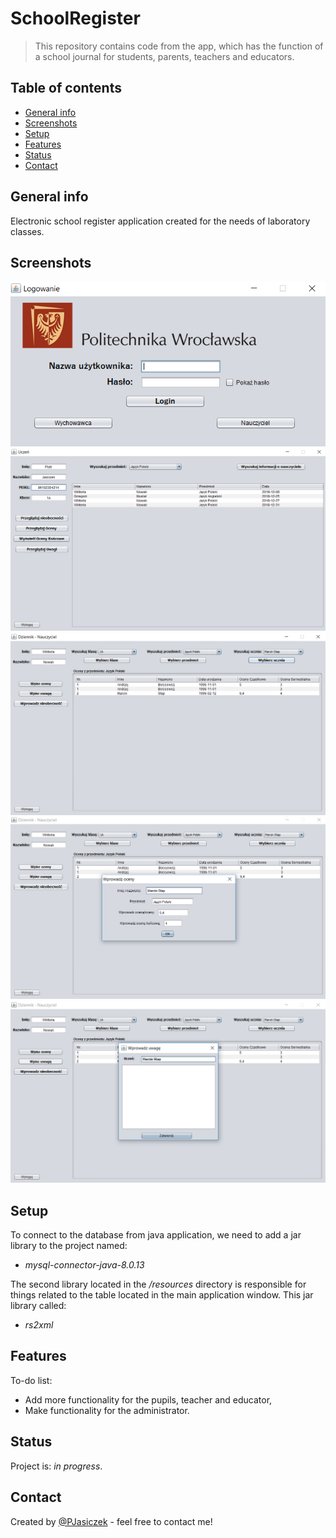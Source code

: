 # SchoolRegister
> This repository contains code from the app, which has the function of a school journal for students, parents, teachers and educators.

## Table of contents
* [General info](#general-info)
* [Screenshots](#screenshots)
* [Setup](#setup)
* [Features](#features)
* [Status](#status)
* [Contact](#contact)

## General info
Electronic school register application created for the needs of laboratory classes.

## Screenshots
![Example screenshot](./img/screenshot1.png)
![Example screenshot](./img/screenshot2.png)
![Example screenshot](./img/screenshot3.png)
![Example screenshot](./img/screenshot4.png)
![Example screenshot](./img/screenshot5.png)

## Setup
To connect to the database from java application, we need to add a jar library to the project named:
* _mysql-connector-java-8.0.13_

The second library located in the _/resources_ directory is responsible for things related to the table located in the main application window. This jar library called:
* _rs2xml_

## Features
To-do list:
* Add more functionality for the pupils, teacher and educator,
* Make functionality for the administrator.

## Status
Project is: _in progress_.

## Contact
Created by [@PJasiczek](https://www.piotrjasiczek.pl/) - feel free to contact me!
